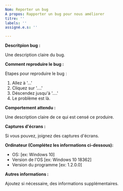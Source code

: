 ```yaml
---
Nom: Reporter un bug
A propos: Rapporter un bug pour nous améliorer
titre: ''
labels: ''
assigné.e.s: ''

---
```


**Descritpion bug :**

Une description claire du bug.

**Comment reproduire le bug :**

Etapes pour reproduire le bug :
1. Allez à '...'
2. Cliquez sur '....'
3. Déscendez jusqu'à '....'
4. Le problème est là.

**Comportement attendu :**

Une description claire de ce qui est censé ce produire.

**Captures d'écrans :**

Si vous pouvez, joignez des captures d'écrans.

**Ordinateur (Complétez les informations ci-dessous):**
 - OS: [ex: Windows 10]
 - Version de l'OS [ex: Windows 10 18362]
 - Version du programme [ex: 1.2.0.0]


**Autres informations :**

Ajoutez si nécessaire, des informations supplémentaires.
